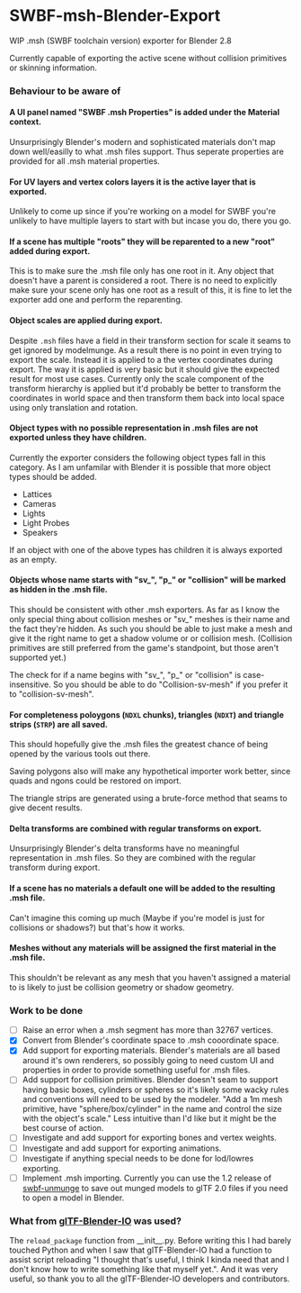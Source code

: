# SWBF-msh-Blender-Export
WIP .msh (SWBF toolchain version) exporter for Blender 2.8

Currently capable of exporting the active scene without collision primitives or skinning information. 

### Behaviour to be aware of

#### A UI panel named "SWBF .msh Properties" is added under the Material context.
Unsurprisingly Blender's modern and sophisticated materials don't map down well/easilly to what .msh files support. Thus seperate properties are provided for all .msh material properties.

#### For UV layers and vertex colors layers it is the active layer that is exported.
Unlikely to come up since if you're working on a model for SWBF you're unlikely to have multiple layers to start 
with but incase you do, there you go.

#### If a scene has multiple "roots" they will be reparented to a new "root" added during export.
This is to make sure the .msh file only has one root in it. Any object that doesn't have a parent is considered a root.
There is no need to explicitly make sure your scene only has one root as a result of this, it is fine to let the exporter
add one and perform the reparenting.

#### Object scales are applied during export.
Despite `.msh` files have a field in their transform section for scale it seams to get ignored by modelmunge. 
As a result there is no point in even trying to export the scale. Instead it is applied to a the vertex coordinates during export.
The way it is applied is very basic but it should give the expected result for most use cases. Currently only the scale component of 
the transform hierarchy is applied but it'd probably be better to transform the coordinates in world space and then transform them 
back into local space using only translation and rotation.

#### Object types with no possible representation in .msh files are not exported unless they have children.
Currently the exporter considers the following object types fall in this category. As I am unfamilar with Blender it is 
possible that more object types should be added.

- Lattices
- Cameras
- Lights
- Light Probes
- Speakers

If an object with one of the above types has children it is always exported as an empty.

#### Objects whose name starts with "sv_", "p_" or "collision" will be marked as hidden in the .msh file.
This should be consistent with other .msh exporters. As far as I know the only special thing about collision meshes or
"sv_" meshes is their name and the fact they're hidden. As such you should be able to just make a mesh and give it the right
name to get a shadow volume or or collision mesh. (Collision primitives are still preferred from the game's standpoint, 
but those aren't supported yet.)

The check for if a name begins with "sv_", "p_" or "collision" is case-insensitive. So you should be able to do 
"Collision-sv-mesh" if you prefer it to "collision-sv-mesh".

#### For completeness poloygons (`NDXL` chunks), triangles (`NDXT`) and triangle strips (`STRP`) are all saved. 
This should hopefully give the .msh files the greatest chance of being opened by the various tools out there.

Saving polygons also will make any hypothetical importer work better, since quads and ngons could be restored on import.

The triangle strips are generated using a brute-force method that seams to give decent results.

#### Delta transforms are combined with regular transforms on export.
Unsurprisingly Blender's delta transforms have no meaningful representation in .msh files. 
So they are combined with the regular transform during export.

#### If a scene has no materials a default one will be added to the resulting .msh file.
Can't imagine this coming up much (Maybe if you're model is just for collisions or shadows?) but that's how it works.

#### Meshes without any materials will be assigned the first material in the .msh file.
This shouldn't be relevant as any mesh that you haven't assigned a material to is likely to just be collision geometry or shadow geometry.

### Work to be done
- [ ] Raise an error when a .msh segment has more than 32767 vertices.
- [x] Convert from Blender's coordinate space to .msh cooordinate space.
- [x] Add support for exporting materials. Blender's materials are all based around it's own renderers, so possibly going to need custom UI and properties in order to provide something useful for .msh files.
- [ ] Add support for collision primitives. Blender doesn't seam to support having basic boxes, cylinders or spheres so it's likely some wacky rules and conventions will need to be used by the modeler. "Add a 1m mesh primitive, have "sphere/box/cylinder" in the name and control the size with the object's scale." Less intuitive than I'd like but it might be the best course of action.
- [ ] Investigate and add support for exporting bones and vertex weights.
- [ ] Investigate and add support for exporting animations.
- [ ] Investigate if anything special needs to be done for lod/lowres exporting.
- [ ] Implement .msh importing. Currently you can use the 1.2 release of [swbf-unmunge](releases/tag/v1.2.0) to save out munged models to glTF 2.0 files if you need to open a model in Blender.

### What from [glTF-Blender-IO](https://github.com/KhronosGroup/glTF-Blender-IO) was used?
The `reload_package` function from \_\_init\_\_.py. Before writing this I had barely touched Python and when I saw that glTF-Blender-IO had a function to assist script reloading "I thought that's useful, I think I kinda need that and I don't know how to write something like that myself yet.". And it was very useful, so thank you to all the glTF-Blender-IO developers and contributors.
